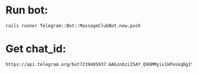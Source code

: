 # Run bot:
```
rails runner Telegram::Bot::MassageClubBot.new.push
```


# Get chat_id:
```
https://api.telegram.org/bot7239485937:AAGznbziI5AY_Q9GMMyiv1kPoskqDg1Y5QU/getUpdates
```